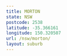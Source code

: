 ```yaml
---
title: MORTON
state: NSW
postcode: 2538
latitude: -35.366161
longitude: 150.320507
url: /nsw/morton/
layout: suburb
---
```


